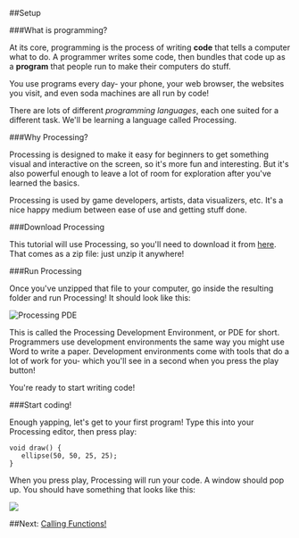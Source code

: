 ##Setup

###What is programming?

At its core, programming is the process of writing **code** that tells a computer what to do. A programmer writes some code, then bundles that code up as a **program** that people run to make their computers do stuff.

You use programs every day- your phone, your web browser, the websites you visit, and even soda machines are all run by code!

There are lots of different *programming languages*, each one suited for a different task. We'll be learning a language called Processing.

###Why Processing?

Processing is designed to make it easy for beginners to get something visual and interactive on the screen, so it's more fun and interesting. But it's also powerful enough to leave a lot of room for exploration after you've learned the basics.

Processing is used by game developers, artists, data visualizers, etc. It's a nice happy medium between ease of use and getting stuff done.

###Download Processing

This tutorial will use Processing, so you'll need to download it from [here](https://processing.org/download/?processing). That comes as a zip file: just unzip it anywhere!

###Run Processing

Once you've unzipped that file to your computer, go inside the resulting folder and run Processing! It should look like this:

![Processing PDE](http://StaticVoidGames.com/tutorialsContent/hourOfCode/setup1.png "Processing PDE")

This is called the Processing Development Environment, or PDE for short. Programmers use development environments the same way you might use Word to write a paper. Development environments come with tools that do a lot of work for you- which you'll see in a second when you press the play button!

You're ready to start writing code!

###Start coding!

Enough yapping, let's get to your first program! Type this into your Processing editor, then press play:

    void draw() {
       ellipse(50, 50, 25, 25);
    }

When you press play, Processing will run your code. A window should pop up. You should have something that looks like this:

![](http://StaticVoidGames.com/tutorialsContent/hourOfCode/setup2.png)

##Next: [Calling Functions!](http://staticvoidgames.com/tutorials/hourOfCode/callingFunctions)
